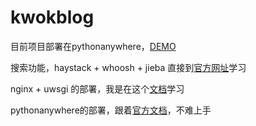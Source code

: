 # kwokblog
目前项目部署在pythonanywhere，[DEMO](http://kwokwai.pythonanywhere.com/)

搜索功能，haystack + whoosh + jieba 直接到[官方网址](http://django-haystack.readthedocs.io/en/v2.6.0/)学习

nginx + uwsgi 的部署，我是在这个[文档](https://blog.igevin.info/posts/deploy-django-with-ubuntu-and-uwsgi/)学习

pythonanywhere的部署，跟着[官方文档](https://help.pythonanywhere.com/pages/DeployExistingDjangoProject/)，不难上手
